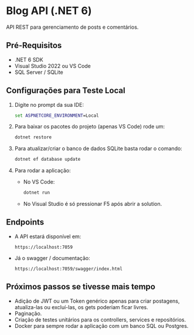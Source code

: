 # Blog API (.NET 6)

API REST para gerenciamento de posts e comentários.

## Pré-Requisitos

* .NET 6 SDK
* Visual Studio 2022 ou VS Code
* SQL Server / SQLite

## Configurações para Teste Local

1. Digite no prompt da sua IDE:

   ```cmd
   set ASPNETCORE_ENVIRONMENT=Local
   ```

2. Para baixar os pacotes do projeto (apenas VS Code) rode um:

   ```bash
   dotnet restore
   ```

3. Para atualizar/criar o banco de dados SQLite basta rodar o comando:

   ```bash
   dotnet ef database update
   ```

4. Para rodar a aplicação:

   * No VS Code:

     ```bash
     dotnet run
     ```
   * No Visual Studio é só pressionar F5 após abrir a solution.

## Endpoints

* A API estará disponível em:

  ```
  https://localhost:7059
  ```

* Já o swagger / documentação:

  ```
  https://localhost:7059/swagger/index.html
  ```
  
  
## Próximos passos se tivesse mais tempo


- Adição de JWT ou um Token genérico apenas para criar postagens, atualiza-las ou excluí-las, os gets poderiam ficar livres. 
- Paginação.
- Criação de testes unitários para os controllers, services e repositórios.
- Docker para sempre rodar a aplicação com um banco SQL ou Postgres.
